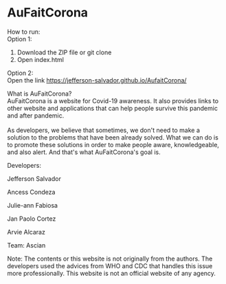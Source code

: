 # AuFaitCorona

How to run:<br>
Option 1:

1. Download the ZIP file or git clone
2. Open index.html

Option 2:<br>
Open the link https://jefferson-salvador.github.io/AufaitCorona/

What is AuFaitCorona?<br>
AuFaitCorona is a website for Covid-19 awareness. It also provides links to other website and applications that can help people survive this pandemic and after pandemic. <br><br>
As developers, we believe that sometimes, we don't need to make a solution to the problems that have been already solved. What we can do is to promote these solutions in order to make people aware, knowledgeable, and also alert. And that's what AuFaitCorona's goal is.

Developers:

Jefferson Salvador

Ancess Condeza

Julie-ann Fabiosa

Jan Paolo Cortez

Arvie Alcaraz

Team: Ascian

Note:
The contents or this website is not originally from the authors. The developers used the advices from WHO and CDC that handles this issue more professionally. This website is not an official website of any agency. 
